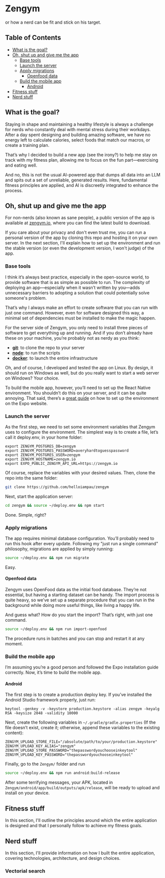 # Zengym

or how a nerd can be fit and stick on his target.

## Table of Contents

* [What is the goal?](#what-is-the-goal)
* [Oh, shut up and give me the app](#oh-shut-up-and-give-me-the-app)
   * [Base tools](#base-tools)
   * [Launch the server](#launch-the-server)
   * [Apply migrations](#apply-migrations)
      * [Openfood data](#openfood-data)
   * [Build the mobile app](#build-the-mobile-app)
      * [Android](#android)
* [Fitness stuff](#fitness-stuff)
* [Nerd stuff](#nerd-stuff)

## What is the goal?

Staying in shape and maintaining a healthy lifestyle is always a challenge for nerds who constantly deal with mental stress during their workdays.
After a day spent designing and building amazing software, we have no energy left to calculate calories, select foods that match our macros, or create a training plan.

That’s why I decided to build a new app (see the irony?) to help me stay on track with my fitness plan, allowing me to focus on the fun part—exercising and eating well.

And no, this is not the usual AI-powered app that dumps all data into an LLM and spits out a set of unreliable, generated results. Here, fundamental fitness principles are applied, and AI is discreetly integrated to enhance the process.

## Oh, shut up and give me the app

For non-nerds (also known as sane people), a public version of the app is available at [zengym.io](https://zengym.io), where you can find the latest build to download.

If you care about your privacy and don't even trust me, you can run a personal version of the app by cloning this repo and hosting it on your own server.
In the next section, I'll explain how to set up the environment and run the stable version (or even the development version, I won't judge) of the app.

### Base tools

I think it’s always best practice, especially in the open-source world, to provide software that is as simple as possible to run.
The complexity of deploying an app—especially when it wasn’t written by you—adds unnecessary barriers to adopting a solution that could potentially solve someone's problem.

That’s why I always make an effort to create software that you can run with just one command.
However, even for software designed this way, a minimal set of dependencies must be installed to make the magic happen.

For the server side of Zengym, you only need to install three pieces of software to get everything up and running. And if you don’t already have these on your machine, you’re probably not as nerdy as you think:

* [__git__](https://git-scm.com/downloads): to clone the repo to your server
* [__node__](https://nodejs.org/en/download): to run the scripts
* [__docker__](https://docs.docker.com/engine/install/): to launch the entire infrastructure

Oh, and of course, I developed and tested the app on Linux. By design, it should run on Windows as well, but do you really want to start a web server on Windows? Your choice.

To build the mobile app, however, you’ll need to set up the React Native environment. You shouldn’t do this on your server, and it can be quite annoying.
That said, there’s a [great guide](https://docs.expo.dev/get-started/set-up-your-environment/?mode=development-build&buildEnv=local) on how to set up the environment on the Expo website.

### Launch the server

As the first step, we need to set some environment variables that Zengym uses to configure the environment. The simplest way is to create a file, let’s call it deploy.env, in your home folder:

```
export ZENGYM_POSTGRES_DB=zengym
export ZENGYM_POSTGRES_PASSWORD=averyhardtoguesspassword
export ZENGYM_POSTGRES_USER=zengym
export ZENGYM_HOSTNAME=zengym.io
export EXPO_PUBLIC_ZENGYM_API_URL=https://zengym.io
```

Of course, replace the variables with your desired values. Then, clone the repo into the same folder:

```bash
git clone https://github.com/helloiampau/zengym
```
Next, start the application server:

```bash
cd zengym && source ~/deploy.env && npm start
```

Done. Simple, right?

### Apply migrations

The app requires minimal database configuration. You’ll probably need to run this hook after every update.
Following my "just run a single command" philosophy, migrations are applied by simply running:

```bash
source ~/deploy.env && npm run migrate
```

Easy.

#### Openfood data

Zengym uses OpenFood data as the initial food database. They’re not essential, but having a starting dataset can be handy.
The import process is quite heavy, so we’ve set up a separate procedure that you can run in the background while doing more useful things, like living a happy life.

And guess what? How do you start the import?
That’s right, with just one command.

```bash
source ~/deploy.env && npm run import-openfood
```

The procedure runs in batches and you can stop and restart it at any moment.

### Build the mobile app

I’m assuming you’re a good person and followed the Expo installation guide correctly. Now, it’s time to build the mobile app.

#### Android

The first step is to create a production deploy key. If you’ve installed the Android Studio framework properly, just run:

```
keytool -genkey -v -keystore production.keystore -alias zengym -keyalg RSA -keysize 2048 -validity 10000
```

Next, create the following variables in `~/.gradle/gradle.properties`
(If the file doesn’t exist, create it; otherwise, append these variables to the existing content):

```
ZENGYM_UPLOAD_STORE_FILE="/absolute/path/to/your/production.keystore"
ZENGYM_UPLOAD_KEY_ALIAS="zengym"
ZENGYM_UPLOAD_STORE_PASSWORD="thepasswordyouchooseinkeytool"
ZENGYM_UPLOAD_KEY_PASSWORD="thepasswordyouchooseinkeytool"
```

Finally, go to the `Zengym/` folder and run

```bash
source ~/deploy.env && npm run android:build-release
```

After some terrifying messages, your APK, located in `Zengym/android/app/build/outputs/apk/release`, will be ready to upload and install on your device.

## Fitness stuff

In this section, I'll outline the principles around which the entire application is designed and that I personally follow to achieve my fitness goals.

## Nerd stuff

In this section, I'll provide information on how I built the entire application, covering technologies, architecture, and design choices.

### Vectorial search
